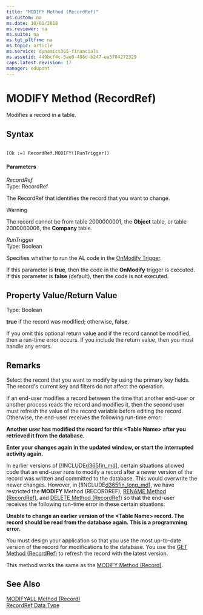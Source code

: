 ```yaml
---
title: "MODIFY Method (RecordRef)"
ms.custom: na
ms.date: 10/01/2018
ms.reviewer: na
ms.suite: na
ms.tgt_pltfrm: na
ms.topic: article
ms.service: dynamics365-financials
ms.assetid: 449bcf4c-5ae0-498d-b247-ea5704272329
caps.latest.revision: 17
manager: edupont
---
```


 

# MODIFY Method (RecordRef)
Modifies a record in a table.  
  
## Syntax  
  
```  
  
[Ok :=] RecordRef.MODIFY([RunTrigger])  
```  
  
#### Parameters  
 *RecordRef*  
 Type: RecordRef  
  
 The RecordRef that identifies the record that you want to change.  
  
> [!WARNING]  
>  The record cannot be from table 2000000001, the **Object** table, or table 2000000006, the **Company** table.  
  
 *RunTrigger*  
 Type: Boolean  
  
 Specifies whether to run the AL code in the [OnModify Trigger](../triggers/devenv-OnModify-Trigger.md).  
  
 If this parameter is **true**, then the code in the **OnModify** trigger is executed. If this parameter is **false** \(default\), then the code is not executed.  
  
## Property Value/Return Value  
 Type: Boolean  
  
 **true** if the record was modified; otherwise, **false**.  
  
 If you omit this optional return value and if the record cannot be modified, then a run-time error occurs. If you include the return value, then you must handle any errors.  
  
## Remarks  
 Select the record that you want to modify by using the primary key fields. The record's current key and filters do not affect the operation.  
  
 If an end-user modifies a record between the time that another end-user or another process reads the record and modifies it, then the second user must refresh the value of the record variable before editing the record. Otherwise, the end-user receives the following run-time error:  
  
 **Another user has modified the record for this \<Table Name> after you retrieved it from the database.**  
  
 **Enter your changes again in the updated window, or start the interrupted activity again.**  
  
 In earlier versions of [!INCLUDE[d365fin_md](../includes/d365fin_md.md)], certain situations allowed code that an end-user runs to modify a record after a newer version of the record was written and committed to the database. This would overwrite the newer changes. However, in [!INCLUDE[d365fin_long_md](../includes/d365fin_long_md.md)], we have restricted the **MODIFY** Method \(RECORDREF\), [RENAME Method \(RecordRef\)](devenv-RENAME-Method-RecordRef.md), and [DELETE Method \(RecordRef\)](devenv-DELETE-Method-RecordRef.md) so that the end-user receives the following run-time error in these certain situations:  
  
 **Unable to change an earlier version of the \<Table Name> record. The record should be read from the database again. This is a programming error.**  
  
 You must design your application so that you use the most up-to-date version of the record for modifications to the database. You use the [GET Method \(RecordRef\)](devenv-GET-Method-RecordRef.md) to refresh the record with the latest version.  
  
 This method works the same as the [MODIFY Method \(Record\)](devenv-MODIFY-Method-Record.md).  
  
## See Also  
 [MODIFYALL Method \(Record\)](devenv-MODIFYALL-Method-Record.md)   
 [RecordRef Data Type](../datatypes/devenv-RecordRef-Data-Type.md)